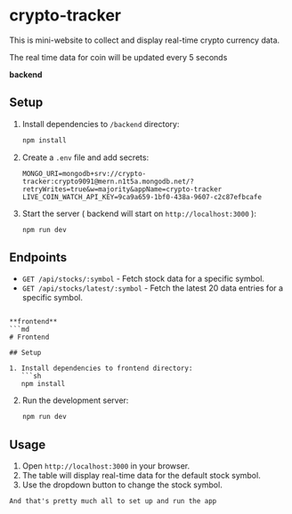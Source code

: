# crypto-tracker

This is mini-website to collect and display real-time crypto currency data.

The real time data for coin will be updated every 5 seconds

**backend**

## Setup

1. Install dependencies to `/backend` directory:
   ```sh
   npm install
   ```

2. Create a `.env` file and add secrets:
   ```
   MONGO_URI=mongodb+srv://crypto-tracker:crypto9091@mern.n1t5a.mongodb.net/?retryWrites=true&w=majority&appName=crypto-tracker
   LIVE_COIN_WATCH_API_KEY=9ca9a659-1bf0-438a-9607-c2c87efbcafe
   ```

3. Start the server ( backend will start on `http://localhost:3000` ):
   ```sh
   npm run dev
   ```

## Endpoints

- `GET /api/stocks/:symbol` - Fetch stock data for a specific symbol.
- `GET /api/stocks/latest/:symbol` - Fetch the latest 20 data entries for a specific symbol.
```

**frontend**
```md
# Frontend

## Setup

1. Install dependencies to frontend directory:
   ```sh
   npm install
   ```

2. Run the development server:
   ```sh
   npm run dev
   ```

## Usage

1. Open `http://localhost:3000` in your browser.
2. The table will display real-time data for the default stock symbol.
3. Use the dropdown button to change the stock symbol.
```
And that's pretty much all to set up and run the app
